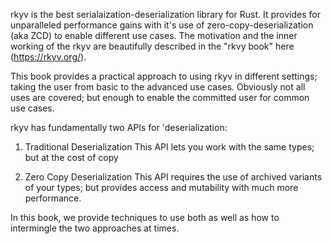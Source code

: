 rkyv is the best serialaization-deserialization library for Rust. It provides for unparalleled performance gains with it's use of zero-copy-deserialization (aka ZCD) to enable different use cases. The motivation and the inner working of the rkyv are beautifully described in the "rkvy book" here (https://rkyv.org/). 

This book provides a practical approach to using rkyv in different settings; taking the user from basic to the advanced use cases. Obviously not all uses are covered; but enough to enable the committed user for common use cases. 


rkyv has fundamentally two APIs for 'deserialization: 

1. Traditional Deserialization 
This API lets you work with the same types; but at the cost of copy

2. Zero Copy Deserialization 
This API requires the use of archived variants of your types; but provides access and mutability with much more performance.

In this book, we provide techniques to use both as well as how to intermingle the two approaches at times.